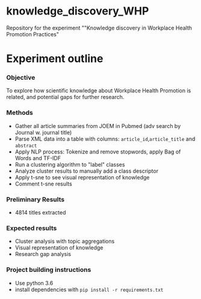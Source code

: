 # knowledge_discovery_WHP
Repository for the experiment ""Knowledge discovery in Workplace Health Promotion Practices"

# Experiment outline

### Objective
To explore how scientific knowledge about Workplace Health Promotion is related, and potential gaps for further research.

### Methods
- Gather all article summaries from JOEM in Pubmed (adv search by Journal w. journal title)
- Parse XML data into a table with columns: `article_id`,`article_title` and `abstract`
- Apply NLP process: Tokenize and remove stopwords, apply Bag of Words and TF-IDF
- Run a clustering algorithm to "label" classes
- Analyze cluster results to manually add a class descriptor
- Apply t-sne to see visual representation of knowledge
- Comment t-sne results

### Preliminary Results
- 4814 titles extracted

### Expected results
- Cluster analysis with topic aggregations
- Visual representation of knowledge
- Research gap analysis

### Project building instructions
- Use python 3.6
- install dependencies with `pip install -r requirements.txt`